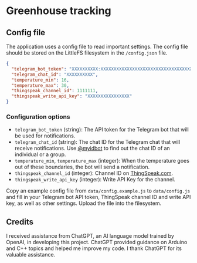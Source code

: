 # Greenhouse tracking

## Config file

The application uses a config file to read important settings.
The config file should be stored on the LittleFS filesystem in the `/config.json` file.

```json
{
  "telegram_bot_token": "XXXXXXXXXX:XXXXXXXXXXXXXXXXXXXXXXXXXXXXXXXXXXX",
  "telegram_chat_id": "XXXXXXXXXX",
  "temperature_min": 16,
  "temperature_max": 30,
  "thingspeak_channel_id": 1111111,
  "thingspeak_write_api_key": "XXXXXXXXXXXXXXXX"
}
```

### Configuration options

* `telegram_bot_token` (string): The API token for the Telegram bot that will be used for notifications.
* `telegram_chat_id` (string): The chat ID for the Telegram chat that will receive notifications.
Use [@myidbot](https://t.me/myidbot) to find out the chat ID of an individual or a group.
* `temperature_min`, `temperature_max` (integer): When the temperature goes out of these boundaries, the bot will send a notification.
* `thingspeak_channel_id` (integer): Channel ID on [ThingSpeak.com](https://thingspeak.com).
* `thingspeak_write_api_key` (integer): Write API Key for the channel.

Copy an example config file from `data/config.example.js` to `data/config.js` and fill in your Telegram bot API token, ThingSpeak channel ID and write API key, as well as other settings.
Upload the file into the filesystem.

## Credits

I received assistance from ChatGPT, an AI language model trained by OpenAI, in developing this project. ChatGPT provided guidance on Arduino and C++ topics and helped me improve my code. I thank ChatGPT for its valuable assistance.
